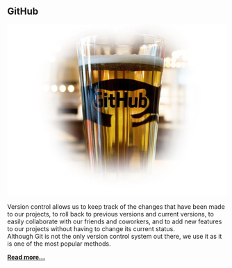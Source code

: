 ## GitHub
[![](https://github.com/mehdizebarjadan/GitHub/blob/master/images/Github-beer-01.png)](https://github.com/mehdizebarjadan/GitHub/wiki)

Version control allows us to keep track of the changes that have been made to our projects, to roll back to previous versions and current versions, to easily collaborate with our friends and coworkers, and to add new features to our projects without having to change its current status.    
Although Git is not the only version control system out there, we use it as it is one of the most popular methods.

**[Read more...](https://github.com/mehdizebarjadan/GitHub/wiki)**
